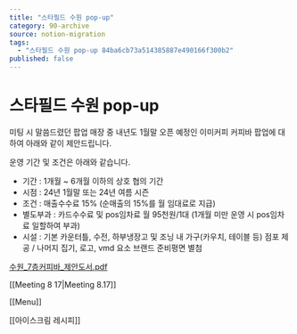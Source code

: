 ```yaml
---
title: "스타필드 수원 pop-up"
category: 90-archive
source: notion-migration
tags:
  - "스타필드 수원 pop-up 84ba6cb73a514385887e490166f300b2"
published: false
---
```


# 스타필드 수원 pop-up

미팅 시 말씀드렸던 팝업 매장 중 내년도 1월말 오픈 예정인 이미커피 커피바 팝업에 대하여 아래와 같이 제안드립니다.

운영 기간 및 조건은 아래와 같습니다.

* 기간 : 1개월 ~ 6개월 이하의 상호 협의 기간
* 시점 : 24년 1월말 또는 24년 여름 시즌
* 조건 : 매출수수료 15% (순매출의 15%를 월 임대료로 지급)
* 별도부과 : 카드수수료 및 pos임차료 월 95천원/1대 (1개월 미만 운영 시 pos임차료 일할하여 부과)
* 시설 : 기본 카운터틀, 수전, 하부냉장고 및 조닝 내 가구(카우치, 테이블 등) 점포 제공 / 나머지 집기, 로고, vmd 요소 브랜드 준비평면 별첨

[수원\_7층커피바\_제안도서.pdf](%EC%8A%A4%ED%83%80%ED%95%84%EB%93%9C%20%EC%88%98%EC%9B%90%20pop-up/%25EC%2588%2598%25EC%259B%2590_7%25EC%25B8%25B5%25EC%25BB%25A4%25ED%2594%25BC%25EB%25B0%2594_%25EC%25A0%259C%25EC%2595%2588%25EB%258F%2584%25EC%2584%259C.pdf)

[[Meeting 8 17|Meeting 8.17]]

[[Menu]]

[[아이스크림 레시피]]

